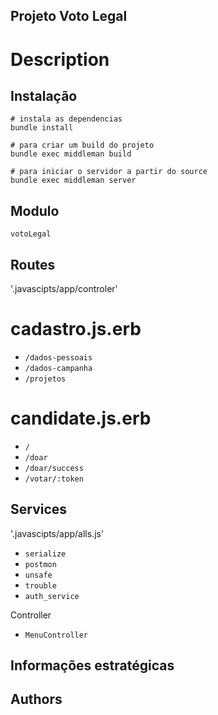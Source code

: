 ## Projeto Voto Legal

# Description



## Instalação

```
# instala as dependencias
bundle install

# para criar um build do projeto
bundle exec middleman build

# para iniciar o servidor a partir do source
bundle exec middleman server
```
## Modulo
`votoLegal`



## Routes

'.javascipts/app/controler'

# cadastro.js.erb

 - `/dados-pessoais`
 - `/dados-campanha`
 - `/projetos`

 # candidate.js.erb

 - `/`
 - `/doar`
 - `/doar/success`
 - `/votar/:token`

 ## Services
 '.javascipts/app/alls.js'

  - `serialize`
  - `postmon`
  - `unsafe`
  - `trouble`
  - `auth_service`

Controller
 - `MenuController`












## Informações estratégicas






## Authors


